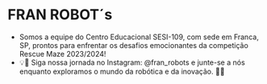 # FRAN ROBOT´s 
- Somos a equipe do Centro Educacional SESI-109, com sede em Franca, SP, prontos para enfrentar os desafios emocionantes da competição Rescue Maze 2023/2024! 
- 💡🤖 Siga nossa jornada no Instagram: @fran_robots e junte-se a nós enquanto exploramos o mundo da robótica e da inovação. 🚀🔧
